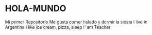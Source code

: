 # HOLA-MUNDO
Mi primer Repositorio
Me gusta comer helado y dormir la siesta
I live in Argentina
I like ice cream, pizza, sleep
I' am Teacher
